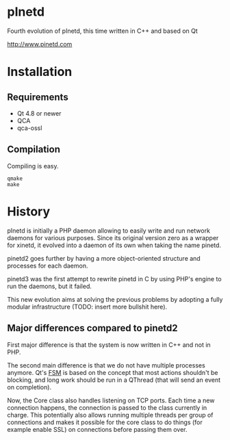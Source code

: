 # pInetd

Fourth evolution of pInetd, this time written in C++ and based on Qt

http://www.pinetd.com

# Installation

## Requirements

* Qt 4.8 or newer
* QCA
* qca-ossl

## Compilation

Compiling is easy.

	qmake
	make

# History

pInetd is initially a PHP daemon allowing to easily write and run network
daemons for various purposes. Since its original version zero as a wrapper
for xinetd, it evolved into a daemon of its own when taking the name pinetd.

pinetd2 goes further by having a more object-oriented structure and processes
for each daemon.

pinetd3 was the first attempt to rewrite pinetd in C by using PHP's engine to
run the daemons, but it failed.

This new evolution aims at solving the previous problems by adopting a fully
modular infrastructure (TODO: insert more bullshit here).

## Major differences compared to pinetd2

First major difference is that the system is now written in C++ and not in
PHP.

The second main difference is that we do not have multiple processes anymore.
Qt's [FSM][fsm] is based on the concept that most actions shouldn't be
blocking, and long work should be run in a QThread (that will send an event on
completion).

Now, the Core class also handles listening on TCP ports. Each time a new
connection happens, the connection is passed to the class currently in charge.
This potentially also allows running multiple threads per group of connections
and makes it possible for the core class to do things (for example enable SSL)
on connections before passing them over.


[fsm]: http://en.wikipedia.org/wiki/Finite-state_machine "Finite-state machine on Wikpiedia"

